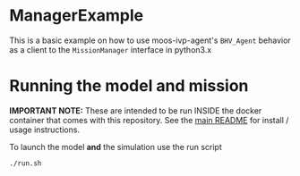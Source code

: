# ManagerExample

This is a basic example on how to use moos-ivp-agent's `BHV_Agent` behavior as a client to the `MissionManager` interface in python3.x

# Running the model and mission

**IMPORTANT NOTE:** These are intended to be run INSIDE the docker container that comes with this repository. See the [main README](../../README.md) for install / usage instructions. 

To launch the model **and** the simulation use the run script
```
./run.sh
```